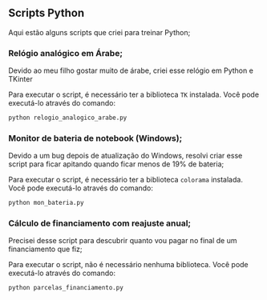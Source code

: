 ## Scripts Python

Aqui estão alguns scripts que criei para treinar Python;

### Relógio analógico em Árabe;

Devido ao meu filho gostar muito de árabe, criei esse relógio em Python e TKinter

Para executar o script, é necessário ter a biblioteca `TK` instalada. Você pode executá-lo através do comando:

```python
python relogio_analogico_arabe.py
```

### Monitor de bateria de notebook (Windows);

Devido a um bug depois de atualização do Windows, resolvi criar esse script para ficar apitando quando ficar menos de 19% de bateria;

Para executar o script, é necessário ter a biblioteca `colorama` instalada. Você pode executá-lo através do comando:

```python
python mon_bateria.py
```

### Cálculo de financiamento com reajuste anual;

Precisei desse script para descubrir quanto vou pagar no final de um financiamento que fiz;

Para executar o script, não é necessário nenhuma biblioteca. Você pode executá-lo através do comando:

```python
python parcelas_financiamento.py
```